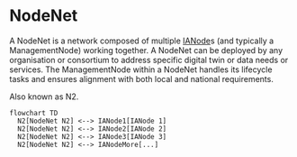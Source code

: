 # NodeNet
A NodeNet is a network composed of multiple [IANode](IANode/IANode.md)s (and typically a ManagementNode) working together. A NodeNet can be deployed by any organisation or consortium to address specific digital twin or data needs or services. The ManagementNode within a NodeNet handles its lifecycle tasks and ensures alignment with both local and national requirements.

Also known as N2.

```mermaid
flowchart TD
  N2[NodeNet N2] <--> IANode1[IANode 1]
  N2[NodeNet N2] <--> IANode2[IANode 2]
  N2[NodeNet N2] <--> IANode3[IANode 3]
  N2[NodeNet N2] <--> IANodeMore[...]
```